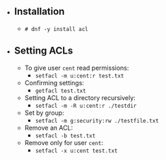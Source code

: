 - ## Installation
	- `# dnf -y install acl`
- ## Setting ACLs
	- To give user `cent` read permissions:
		- `setfacl -m u:cent:r test.txt`
	- Confirming settings:
		- `getfacl test.txt`
	- Setting ACL to a directory recursively:
		- `setfacl -m -R u:cent:r ./testdir`
	- Set by group:
		- `setfacl -m g:security:rw ./testfile.txt`
	- Remove an ACL:
		- `setfacl -b test.txt`
	- Remove only for user `cent`:
		- `setfacl -x u:cent test.txt`
